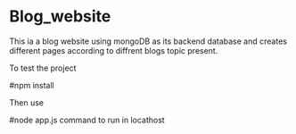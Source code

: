 # Blog_website

This ia a blog website using mongoDB as its backend database and creates different pages according to diffrent blogs topic present.

To test the project 

#npm install

Then use 
 
#node app.js command to run in locathost
